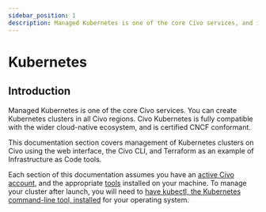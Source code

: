 ```yaml
---
sidebar_position: 1
description: Managed Kubernetes is one of the core Civo services, and is fully-compatible with the wider cloud-native ecosystem as well as certified CNCF conformant.
---
```

# Kubernetes 

## Introduction

Managed Kubernetes is one of the core Civo services. You can create Kubernetes clusters in all Civo regions. Civo Kubernetes is fully compatible with the wider cloud-native ecosystem, and is certified CNCF conformant.

This documentation section covers management of Kubernetes clusters on Civo using the web interface, the Civo CLI, and Terraform as an example of Infrastructure as Code tools.

Each section of this documentation assumes you have an [active Civo account](../account/signing-up.md), and the appropriate [tools](../overview/tools-overview.md) installed on your machine. To manage your cluster after launch, you will need to [have kubectl, the Kubernetes command-line tool, installed](https://kubernetes.io/docs/reference/kubectl/kubectl/) for your operating system.
